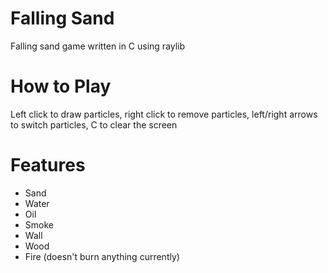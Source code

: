 # Falling Sand
Falling sand game written in C using raylib

# How to Play
Left click to draw particles, right click to remove particles, left/right arrows
to switch particles, C to clear the screen

# Features
* Sand
* Water
* Oil
* Smoke
* Wall
* Wood
* Fire (doesn't burn anything currently)
